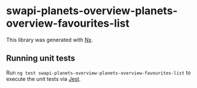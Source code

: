 # swapi-planets-overview-planets-overview-favourites-list

This library was generated with [Nx](https://nx.dev).

## Running unit tests

Run `ng test swapi-planets-overview-planets-overview-favourites-list` to execute the unit tests via [Jest](https://jestjs.io).
